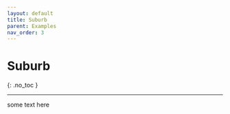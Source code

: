 ```yaml
---
layout: default
title: Suburb
parent: Examples
nav_order: 3
---
```


# Suburb
{: .no_toc }

---

some text here
